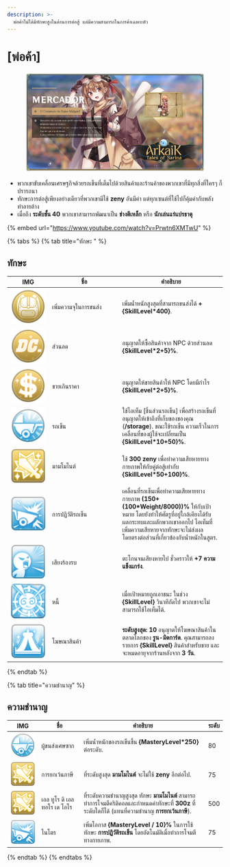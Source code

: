 ```yaml
---
description: >-
  พ่อค้าไม่ได้มีทักษะสูงในด้านการต่อสู้ แต่มีความสามารถในการค้าเฉพาะตัว
---
```


# \[พ่อค้า]

<figure><img src="../../.gitbook/assets/700px-1Mercador.png" alt=""><figcaption></figcaption></figure>

* พวกเขาขับเคลื่อนเศรษฐกิจด้วยรถเข็นที่เต็มไปด้วยสินค้าและร้านค้าของพวกเขาที่มีทุกสิ่งที่ใครๆ ก็ปรารถนา
* ทักษะการต่อสู้เพียงอย่างเดียวที่พวกเขามีใช้ **zeny** อันมีค่า แต่ทุกเซนต์ที่ใช้ไปก็คุ้มค่ากับพลังทำลายล้าง
* เมื่อถึง **ระดับชั้น 40** พวกเขาสามารถพัฒนาเป็น **ช่างตีเหล็ก** หรือ **นักเล่นแร่แปรธาตุ**

{% embed url="https://www.youtube.com/watch?v=Prwtn6XMTwU" %}

{% tabs %}
{% tab title="ทักษะ " %}
## **ทักษะ**

<table><thead><tr><th width="84">IMG</th><th width="150">ชื่อ</th><th>คำอธิบาย</th></tr></thead><tbody><tr><td><img src="../../.gitbook/assets/36aa.png" alt=""></td><td>เพิ่มความจุในการขนส่ง</td><td>เพิ่มน้ำหนักสูงสุดที่สามารถขนส่งได้ <strong>+{SkillLevel*400}</strong>.</td></tr><tr><td><img src="../../.gitbook/assets/37aa.png" alt=""></td><td>ส่วนลด</td><td>อนุญาตให้ซื้อสินค้าจาก NPC ด้วยส่วนลด <strong>{SkillLevel*2+5}%</strong>.</td></tr><tr><td><img src="../../.gitbook/assets/38a.png" alt=""></td><td>ขายเกินราคา</td><td>อนุญาตให้ขายสินค้าให้ NPC โดยมีกำไร <strong>{SkillLevel*2+5}%</strong>.</td></tr><tr><td><img src="../../.gitbook/assets/39a.png" alt=""></td><td>รถเข็น</td><td>ใช้ไอเท็ม [ชิ้นส่วนรถเข็น] เพื่อสร้างรถเข็นที่อนุญาตให้เข้าถึงที่เก็บของของคุณ (<strong>/storage</strong>). ขณะใช้รถเข็น ความเร็วในการเคลื่อนที่ของผู้ใช้จะเปลี่ยนเป็น <strong>{SkillLevel*10+50}%</strong>.</td></tr><tr><td><img src="../../.gitbook/assets/42aa.png" alt=""></td><td>มามโมไนต์</td><td>ใช้ <strong>300 zeny</strong> เพื่อทำความเสียหายทางกายภาพให้กับคู่ต่อสู้เท่ากับ <strong>{SkillLevel*50+100}%</strong>.</td></tr><tr><td><img src="../../.gitbook/assets/153a.png" alt=""></td><td>การปฏิวัติรถเข็น</td><td>เคลื่อนที่รถเข็นเพื่อทำความเสียหายทางกายภาพ <strong>(150+(100*Weight/8000))%</strong> ให้กับเป้าหมาย โดยยังทำให้ศัตรูที่อยู่ใกล้เคียงได้รับผลกระทบและผลักพวกเขาออกไป ไอเท็มที่เพิ่มความเสียหายจากทักษะจะไม่ส่งผลโดยตรงต่อส่วนที่เกี่ยวข้องกับน้ำหนักในสูตร.</td></tr><tr><td><img src="../../.gitbook/assets/155a.png" alt=""></td><td>เสียงร้องรบ</td><td>ตะโกนจนเสียงหายไป ชั่วคราวให้ <strong>+7 ความแข็งแกร่ง</strong>.</td></tr><tr><td><img src="../../.gitbook/assets/771a.png" alt=""></td><td>หนี้</td><td>เมื่อเป้าหมายถูกเอาชนะ ในช่วง <strong>{SkillLevel}</strong> วินาทีถัดไป พวกเขาจะไม่สามารถใช้ไอเท็มได้.</td></tr><tr><td><img src="../../.gitbook/assets/772a.png" alt=""></td><td>โฆษณาสินค้า</td><td><strong>ระดับสูงสุด: 10</strong> อนุญาตให้โฆษณาสินค้าในตลาดโลกของ <strong>รูน-มิดการ์ด</strong>. คุณสามารถลงรายการ <strong>{SkillLevel}</strong> สินค้าสำหรับขาย และจะหมดอายุจากร้านหลังจาก <strong>3 วัน</strong>.</td></tr></tbody></table>
{% endtab %}

{% tab title="ความชำนาญ" %}
## ความชำนาญ

<table><thead><tr><th width="84">IMG</th><th width="125">ชื่อ</th><th width="385">คำอธิบาย</th><th>ระดับ</th></tr></thead><tbody><tr><td><img src="../../.gitbook/assets/39a.png" alt=""></td><td>ผู้ขนส่งเศษซาก</td><td>เพิ่มน้ำหนักของรถเข็นขึ้น <strong>{MasteryLevel*250}</strong> ต่อระดับ.</td><td>80</td></tr><tr><td><img src="../../.gitbook/assets/42aa.png" alt=""></td><td>การยกเว้นภาษี</td><td>ที่ระดับสูงสุด <strong>มามโมไนต์</strong> จะไม่ใช้ <strong>zeny</strong> อีกต่อไป.</td><td>75</td></tr><tr><td><img src="../../.gitbook/assets/42aa.png" alt=""></td><td>เอล ทูโร ดิ เอล ทอโร เด โอโร</td><td>ที่ระดับความชำนาญสูงสุด ทักษะ <strong>มามโมไนต์</strong> สามารถทำการโจมตีคริติคอลและกำหนดค่าทักษะที่ <strong>300z</strong> ที่ระดับใดก็ได้ (แทนที่ความชำนาญ <strong>การยกเว้นภาษี</strong>).</td><td>500</td></tr><tr><td><img src="../../.gitbook/assets/153a.png" alt=""></td><td>ไนโตร</td><td>เพิ่มโอกาส <strong>{MasteryLevel / 10}%</strong> ในการใช้ทักษะ <strong>การปฏิวัติรถเข็น</strong> โดยอัตโนมัติเมื่อทำการโจมตีทางกายภาพ.</td><td>75</td></tr></tbody></table>
{% endtab %}
{% endtabs %}